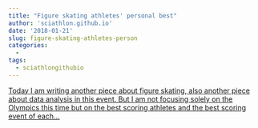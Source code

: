 ```yaml
---
title: "Figure skating athletes' personal best"
author: 'sciathlon.github.io'
date: '2018-01-21'
slug: figure-skating-athletes-person
categories:
  - 
tags:
  - sciathlongithubio
---
```


[Today I am writing another piece about figure skating, also another piece about data analysis in this event. But I am not focusing solely on the Olympics this time but on the best scoring athletes and the best scoring event of each...<click to read more>](https://Sciathlon.github.io/post/personal_best_figure_skating/)

